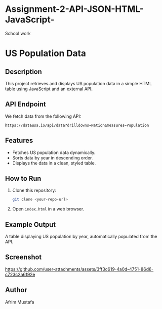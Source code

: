 # Assignment-2-API-JSON-HTML-JavaScript-
School work


# US Population Data

## Description
This project retrieves and displays US population data in a simple HTML table using JavaScript and an external API.

## API Endpoint
We fetch data from the following API:
```
https://datausa.io/api/data?drilldowns=Nation&measures=Population
```

## Features
- Fetches US population data dynamically.
- Sorts data by year in descending order.
- Displays the data in a clean, styled table.

## How to Run
1. Clone this repository:
   ```sh
   git clone <your-repo-url>
   ```
2. Open `index.html` in a web browser.

## Example Output
A table displaying US population by year, automatically populated from the API.

## Screenshot
https://github.com/user-attachments/assets/3ff3c619-4a0d-4751-86d6-c723c2a6f92e

## Author
Afrim Mustafa
